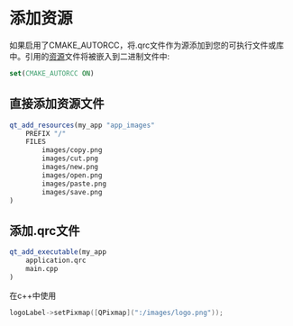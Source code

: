 # 添加资源

如果启用了CMAKE_AUTORCC，将.qrc文件作为源添加到您的可执行文件或库中。引用的[资源](Qt_Resource_System.md)文件将被嵌入到二进制文件中:

```cmake
set(CMAKE_AUTORCC ON)
```

## 直接添加资源文件

```cmake
qt_add_resources(my_app "app_images"
    PREFIX "/"
    FILES
        images/copy.png
        images/cut.png
        images/new.png
        images/open.png
        images/paste.png
        images/save.png
)
```

## 添加.qrc文件

```cmake
qt_add_executable(my_app
    application.qrc
    main.cpp
)
```

在c++中使用

```c++
logoLabel->setPixmap([QPixmap](":/images/logo.png"));
```